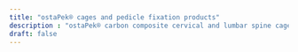 ```yaml
---
title: "ostaPek® cages and pedicle fixation products"
description : "ostaPek® carbon composite cervical and lumbar spine cages for trauma, degenerative and tumor indications."
draft: false
---
```


